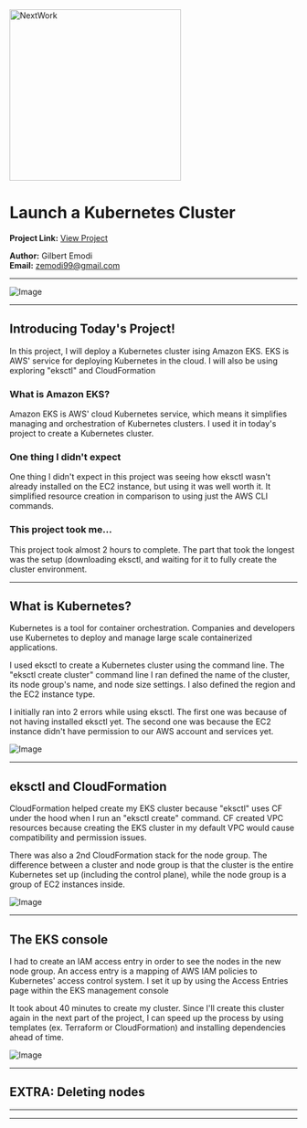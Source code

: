 <img src="https://cdn.prod.website-files.com/677c400686e724409a5a7409/6790ad949cf622dc8dcd9fe4_nextwork-logo-leather.svg" alt="NextWork" width="300" />

# Launch a Kubernetes Cluster

**Project Link:** [View Project](http://learn.nextwork.org/projects/aws-compute-eks1)

**Author:** Gilbert Emodi  
**Email:** zemodi99@gmail.com

---

![Image](http://learn.nextwork.org/ecstatic_beige_calm_tarapirohe/uploads/aws-compute-eks1_e5f6g7h8)

---

## Introducing Today's Project!

In this project, I will deploy a Kubernetes cluster ising Amazon EKS. EKS is AWS' service for deploying Kubernetes in the cloud. I will also be using exploring "eksctl" and CloudFormation

### What is Amazon EKS?

Amazon EKS is AWS' cloud Kubernetes service, which means it simplifies managing and orchestration of Kubernetes clusters. I used it in today's project to create a Kubernetes cluster.

### One thing I didn't expect

One thing I didn't expect in this project was seeing how eksctl wasn't already installed on the EC2 instance, but using it was well worth it. It simplified resource creation in comparison to using just the AWS CLI commands.

### This project took me...

This project took almost 2 hours to complete. The part that took the longest was the setup (downloading eksctl, and waiting for it to fully create the cluster environment.

---

## What is Kubernetes?

Kubernetes is a tool for container orchestration. Companies and developers use Kubernetes to deploy and manage large scale containerized applications.

I used eksctl to create a Kubernetes cluster using the command line. The "eksctl create cluster" command line I ran defined the name of the cluster, its node group's name, and node size settings. I also defined the region and the EC2 instance type.

I initially ran into 2 errors while using eksctl. The first one was because of not having installed eksctl yet.
The second one was because the EC2 instance didn't have permission to our AWS account and services yet.

![Image](http://learn.nextwork.org/ecstatic_beige_calm_tarapirohe/uploads/aws-compute-eks1_ff9bfc221)

---

## eksctl and CloudFormation

CloudFormation helped create my EKS cluster because "eksctl" uses CF under the hood when I run an "eksctl create" command. CF created VPC resources because creating the EKS cluster in my default VPC would cause compatibility and permission issues.

There was also a 2nd CloudFormation stack for the node group. The difference between a cluster and node group is that the cluster is the entire Kubernetes set up (including the control plane), while the node group is a group of EC2 instances inside.

![Image](http://learn.nextwork.org/ecstatic_beige_calm_tarapirohe/uploads/aws-compute-eks1_w3e4r5t6)

---

## The EKS console

I had to create an IAM access entry in order to see the nodes in the new node group. An access entry is a mapping of AWS IAM policies to Kubernetes' access control system. I set it up by using the Access Entries page within the EKS management console

It took about 40 minutes to create my cluster. Since I'll create this cluster again in the next part of the project, I can speed up the process by using templates (ex. Terraform or CloudFormation) and installing dependencies ahead of time.

![Image](http://learn.nextwork.org/ecstatic_beige_calm_tarapirohe/uploads/aws-compute-eks1_e5f6g7h8)

---

## EXTRA: Deleting nodes

---

---
